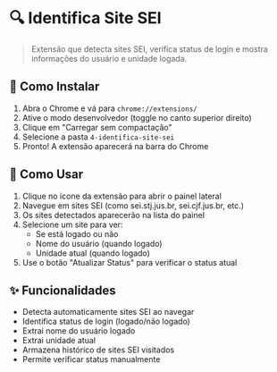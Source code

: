 # 🔍 Identifica Site SEI

> Extensão que detecta sites SEI, verifica status de login e mostra informações do usuário e unidade logada.

## 🔧 Como Instalar

1. Abra o Chrome e vá para `chrome://extensions/`
2. Ative o modo desenvolvedor (toggle no canto superior direito)
3. Clique em "Carregar sem compactação"
4. Selecione a pasta `4-identifica-site-sei`
5. Pronto! A extensão aparecerá na barra do Chrome

## 📖 Como Usar

1. Clique no ícone da extensão para abrir o painel lateral
2. Navegue em sites SEI (como sei.stj.jus.br, sei.cjf.jus.br, etc.)
3. Os sites detectados aparecerão na lista do painel
4. Selecione um site para ver:
   - Se está logado ou não
   - Nome do usuário (quando logado)
   - Unidade atual (quando logado)
5. Use o botão "Atualizar Status" para verificar o status atual

## ✨ Funcionalidades

- Detecta automaticamente sites SEI ao navegar
- Identifica status de login (logado/não logado)
- Extrai nome do usuário logado
- Extrai unidade atual
- Armazena histórico de sites SEI visitados
- Permite verificar status manualmente
